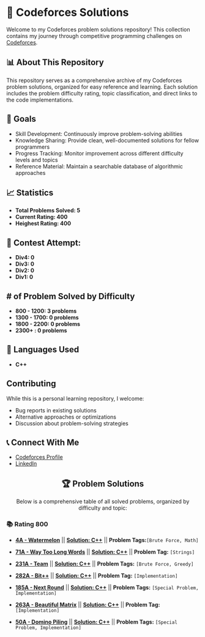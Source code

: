 # 🚀 Codeforces Solutions

Welcome to my Codeforces problem solutions repository! This collection contains my journey through competitive programming challenges on [Codeforces](https://codeforces.com/).

## 📊 About This Repository

This repository serves as a comprehensive archive of my Codeforces problem solutions, organized for easy reference and learning. Each solution includes the problem difficulty rating, topic classification, and direct links to the code implementations.

## 🎯 Goals

- Skill Development: Continuously improve problem-solving abilities
- Knowledge Sharing: Provide clean, well-documented solutions for fellow programmers
- Progress Tracking: Monitor improvement across different difficulty levels and topics
- Reference Material: Maintain a searchable database of algorithmic approaches

## 📈 Statistics
- **Total Problems Solved: 5**
- **Current Rating: 400**
- **Heighest Rating: 400**

## 🏅 Contest Attempt:
- **Div4: 0**
- **Div3: 0**
- **Div2: 0**
- **Div1: 0**

## # of Problem Solved by Difficulty
- **800 - 1200: 3 problems**
- **1300 - 1700: 0 problems**
- **1800 - 2200: 0 problems**
- **2300+ : 0 problems**

## 🔧 Languages Used
- **C++**

## Contributing

While this is a personal learning repository, I welcome:
- Bug reports in existing solutions
- Alternative approaches or optimizations
- Discussion about problem-solving strategies

## 📞 Connect With Me
- [Codeforces Profile](https://codeforces.com/profile/sardaar.niamotullah)
- [LinkedIn](https://www.linkedin.com/in/sardaar-niamotullah/)

<div align="center">

## 🏆 Problem Solutions

</div>

<div align="center">

Below is a comprehensive table of all solved problems, organized by difficulty and topic:

</div>

### 📚 Rating 800


- [**4A - Watermelon**](https://codeforces.com/problemset/problem/4/A) || [**Solution: C++**](https://github.com/sardaarNiamotullah/CodeForces/blob/main/rating-800/4A-Watermelon.cpp) || **Problem Tags:**`[Brute Force, Math]`

- [**71A - Way Too Long Words**](https://codeforces.com/problemset/problem/71/A) || [**Solution: C++**](https://github.com/sardaarNiamotullah/CodeForces/blob/main/rating-800/71A-Way_Too_Long_Words.cpp) || **Problem Tag:** `[Strings]`

- [**231A - Team**](https://codeforces.com/problemset/problem/231/A) || [**Solution: C++**](https://github.com/sardaarNiamotullah/CodeForces/blob/main/rating-800/231A-Team.cpp) || **Problem Tags:** `[Brute Force, Greedy]`

- [**282A - Bit++**](https://codeforces.com/problemset/problem/282/A) || [**Solution: C++**](https://github.com/sardaarNiamotullah/CodeForces/blob/main/rating-800/282A-Bit%2B%2B.cpp) || **Problem Tag:** `[Implementation]`

- [**185A - Next Round**](https://codeforces.com/problemset/problem/185/A) || [**Solution: C++**](https://github.com/sardaarNiamotullah/CodeForces/blob/main/rating-800/185A-Next_Round.cpp) || **Problem Tags:** `[Special Problem, Implementation]`

- [**263A - Beautiful Matrix**](https://codeforces.com/contest/263/problem/A) || [**Solution: C++**](https://github.com/sardaarNiamotullah/CodeForces/blob/main/rating-800/263A-Beautiful_Matrix.cpp) || **Problem Tag:** `[Implementation]`

- [**50A - Domino Piling**](https://codeforces.com/contest/50/problem/A) || [**Solution: C++**](https://github.com/sardaarNiamotullah/CodeForces/blob/main/rating-800/50A-Domino_Piling.cpp) || **Problem Tags:** `[Special Problem, Implementation]`